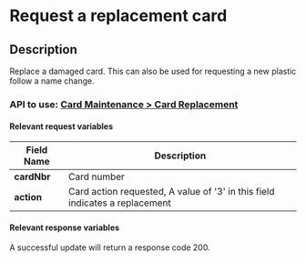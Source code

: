 # Request a replacement card

## Description

Replace a damaged card. This can also be used for requesting a new plastic follow a name change.

### API to use: [Card Maintenance > Card Replacement](../api/?type=post&path=/fv_emea/v1/cardReplacement)

#### Relevant request variables

| Field Name  | Description                                                                 |
|-------------|-----------------------------------------------------------------------------|
| **cardNbr** | Card number                                                                 |
| **action**  | Card action requested, A value of '3' in this field indicates a replacement |

#### Relevant response variables

A successful update will return a response code 200.

